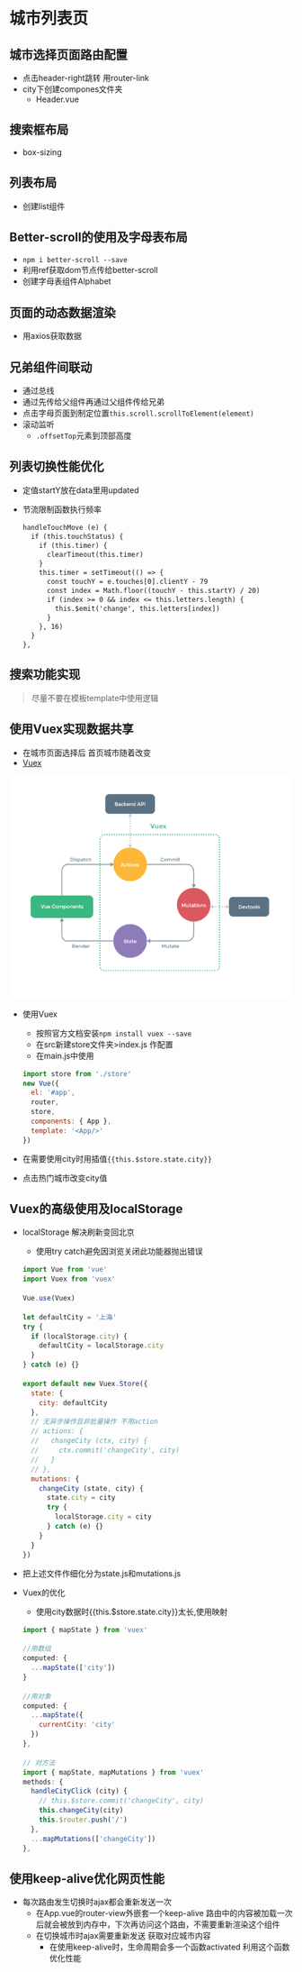# 城市列表页

## 城市选择页面路由配置

- 点击header-right跳转 用router-link
- city下创建compones文件夹
  - Header.vue

## 搜索框布局

- box-sizing

## 列表布局

- 创建list组件

## Better-scroll的使用及字母表布局

- `npm i better-scroll --save`
- 利用ref获取dom节点传给better-scroll
- 创建字母表组件Alphabet

## 页面的动态数据渲染

- 用axios获取数据

## 兄弟组件间联动

- 通过总线
- 通过先传给父组件再通过父组件传给兄弟
- 点击字母页面到制定位置`this.scroll.scrollToElement(element)`
- 滚动监听
  - `.offsetTop`元素到顶部高度

## 列表切换性能优化

- 定值startY放在data里用updated
- 节流限制函数执行频率

  ```javascrip
  handleTouchMove (e) {
    if (this.touchStatus) {
      if (this.timer) {
        clearTimeout(this.timer)
      }
      this.timer = setTimeout(() => {
        const touchY = e.touches[0].clientY - 79
        const index = Math.floor((touchY - this.startY) / 20)
        if (index >= 0 && index <= this.letters.length) {
          this.$emit('change', this.letters[index])
        }
      }, 16)
    }
  },
  ```

## 搜索功能实现

> 尽量不要在模板template中使用逻辑

## 使用Vuex实现数据共享

- 在城市页面选择后 首页城市随着改变
- [Vuex](https://vuex.vuejs.org/zh/)

![Vuex](../img/4.png)

- 使用Vuex
  - 按照官方文档安装`npm install vuex --save`
  - 在src新建store文件夹>index.js 作配置
  - 在main.js中使用

  ```javascript
  import store from './store'
  new Vue({
    el: '#app',
    router,
    store,
    components: { App },
    template: '<App/>'
  })
  ```

- 在需要使用city时用插值`{{this.$store.state.city}}`
- 点击热门城市改变city值

## Vuex的高级使用及localStorage

- localStorage 解决刷新变回北京
  - 使用try catch避免因浏览关闭此功能器抛出错误

  ```javascript
  import Vue from 'vue'
  import Vuex from 'vuex'

  Vue.use(Vuex)

  let defaultCity = '上海'
  try {
    if (localStorage.city) {
      defaultCity = localStorage.city
    }
  } catch (e) {}

  export default new Vuex.Store({
    state: {
      city: defaultCity
    },
    // 无异步操作且非批量操作 不用action
    // actions: {
    //   changeCity (ctx, city) {
    //     ctx.commit('changeCity', city)
    //   }
    // },
    mutations: {
      changeCity (state, city) {
        state.city = city
        try {
          localStorage.city = city
        } catch (e) {}
      }
    }
  })
  ```

- 把上述文件作细化分为state.js和mutations.js
- Vuex的优化
  - 使用city数据时{{this.$store.state.city}}太长,使用映射

  ```javascript
  import { mapState } from 'vuex'

  //用数组
  computed: {
    ...mapState(['city'])
  }

  //用对象
  computed: {
    ...mapState({
      currentCity: 'city'
    })
  },

  // 对方法
  import { mapState, mapMutations } from 'vuex'
  methods: {
    handleCityClick (city) {
      // this.$store.commit('changeCity', city)
      this.changeCity(city)
      this.$router.push('/')
    },
    ...mapMutations(['changeCity'])
  },
  ```

## 使用keep-alive优化网页性能

- 每次路由发生切换时ajax都会重新发送一次
  - 在App.vue的router-view外嵌套一个keep-alive 路由中的内容被加载一次后就会被放到内存中，下次再访问这个路由，不需要重新渲染这个组件
  - 在切换城市时ajax需要重新发送 获取对应城市内容
    - 在使用keep-alive时，生命周期会多一个函数activated 利用这个函数优化性能